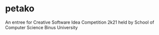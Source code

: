 # petako
An entree for Creative Software Idea Competition 2k21 held by School of Computer Science Binus University
